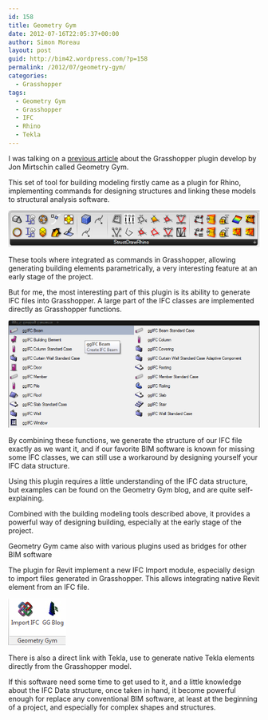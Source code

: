 ```yaml
---
id: 158
title: Geometry Gym
date: 2012-07-16T22:05:37+00:00
author: Simon Moreau
layout: post
guid: http://bim42.wordpress.com/?p=158
permalink: /2012/07/geometry-gym/
categories:
  - Grasshopper
tags:
  - Geometry Gym
  - Grasshopper
  - IFC
  - Rhino
  - Tekla
---
```

I was talking on a [previous article](http://bim42.wordpress.com/2012/06/04/industry-foundation-classes/ "Industry Foundation Classes") about the Grasshopper plugin develop by Jon Mirtschin called Geometry Gym.

This set of tool for building modeling firstly came as a plugin for Rhino, implementing commands for designing structures and linking these models to structural analysis software.

![structdrawrhino](/assets/2012/07/structdrawrhino.jpg)

These tools where integrated as commands in Grasshopper, allowing generating building elements parametrically, a very interesting feature at an early stage of the project.

But for me, the most interesting part of this plugin is its ability to generate IFC files into Grasshopper. A large part of the IFC classes are implemented directly as Grasshopper functions.

![buildingelements](/assets/2012/07/buildingelements.jpg)

By combining these functions, we generate the structure of our IFC file exactly as we want it, and if our favorite BIM software is known for missing some IFC classes, we can still use a workaround by designing yourself your IFC data structure.

Using this plugin requires a little understanding of the IFC data structure, but examples can be found on the Geometry Gym blog, and are quite self-explaining.

Combined with the building modeling tools described above, it provides a powerful way of designing building, especially at the early stage of the project.

Geometry Gym came also with various plugins used as bridges for other BIM software

The plugin for Revit implement a new IFC Import module, especially design to import files generated in Grasshopper. This allows integrating native Revit element from an IFC file.

![geometrygymrevit](/assets/2012/07/geometrygymrevit.jpg)

There is also a direct link with Tekla, use to generate native Tekla elements directly from the Grasshopper model.

If this software need some time to get used to it, and a little knowledge about the IFC Data structure, once taken in hand, it become powerful enough for replace any conventional BIM software, at least at the beginning of a project, and especially for complex shapes and structures.